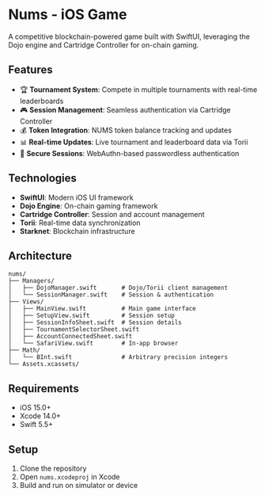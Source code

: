 # Nums - iOS Game

A competitive blockchain-powered game built with SwiftUI, leveraging the Dojo engine and Cartridge Controller for on-chain gaming.

## Features

- 🏆 **Tournament System**: Compete in multiple tournaments with real-time leaderboards
- 🎮 **Session Management**: Seamless authentication via Cartridge Controller
- 💰 **Token Integration**: NUMS token balance tracking and updates
- 📊 **Real-time Updates**: Live tournament and leaderboard data via Torii
- 🔐 **Secure Sessions**: WebAuthn-based passwordless authentication

## Technologies

- **SwiftUI**: Modern iOS UI framework
- **Dojo Engine**: On-chain gaming framework
- **Cartridge Controller**: Session and account management
- **Torii**: Real-time data synchronization
- **Starknet**: Blockchain infrastructure

## Architecture

```
nums/
├── Managers/
│   ├── DojoManager.swift       # Dojo/Torii client management
│   └── SessionManager.swift    # Session & authentication
├── Views/
│   ├── MainView.swift          # Main game interface
│   ├── SetupView.swift         # Session setup
│   ├── SessionInfoSheet.swift  # Session details
│   ├── TournamentSelectorSheet.swift
│   ├── AccountConnectedSheet.swift
│   └── SafariView.swift        # In-app browser
├── Math/
│   └── BInt.swift              # Arbitrary precision integers
└── Assets.xcassets/
```

## Requirements

- iOS 15.0+
- Xcode 14.0+
- Swift 5.5+

## Setup

1. Clone the repository
2. Open `nums.xcodeproj` in Xcode
3. Build and run on simulator or device
